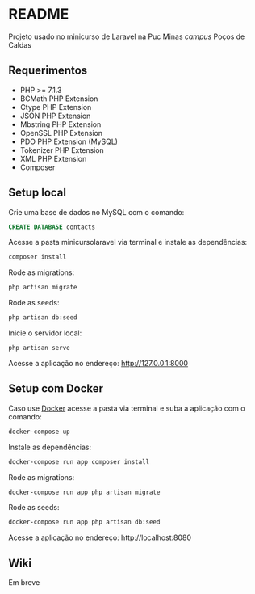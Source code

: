 # README

Projeto usado no minicurso de Laravel na Puc Minas *campus* Poços de Caldas

## Requerimentos

* PHP >= 7.1.3
* BCMath PHP Extension
* Ctype PHP Extension
* JSON PHP Extension
* Mbstring PHP Extension
* OpenSSL PHP Extension
* PDO PHP Extension (MySQL)
* Tokenizer PHP Extension
* XML PHP Extension
* Composer

## Setup local

Crie uma base de dados no MySQL com o comando:
```sql
CREATE DATABASE contacts
```
Acesse a pasta minicursolaravel via terminal e instale as dependências:
```bash
composer install
```
Rode as migrations:
```bash
php artisan migrate
```
Rode as seeds:
```bash
php artisan db:seed
```
Inicie o servidor local:
```bash
php artisan serve
```
Acesse a aplicação no endereço: http://127.0.0.1:8000

## Setup com Docker

Caso use [Docker](https://www.docker.com/) acesse a pasta via terminal e suba a aplicação com o comando:
```bash
docker-compose up
```
Instale as dependências:
```bash
docker-compose run app composer install
```
Rode as migrations:
```bash
docker-compose run app php artisan migrate
```
Rode as seeds:
```bash
docker-compose run app php artisan db:seed
```
Acesse a aplicação no endereço: http://localhost:8080

## Wiki

Em breve

